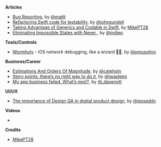 **Articles**

* [Bug Reporting](https://nshipster.com/bug-reporting/), by [@mattt](https://twitter.com/mattt)
* [Refactoring Swift code for testability](https://www.swiftbysundell.com/posts/refactoring-swift-code-for-testability), by [@johnsundell](https://twitter.com/johnsundell)
* [Taking Advantage of Generics and Codable in Swift](https://medium.com/@mpesate/taking-advantage-of-generics-and-codable-in-swift-b5e28cdeb6fa), by [MikePT28](https://twitter.com/mikept28)
* [Eliminating Impossible States with Never ](http://matt.diephouse.com/2018/07/eliminating-impossible-states-with-never/), by [@mdiep](https://twitter.com/mdiep)

**Tools/Controls**

* [Wormholy](https://github.com/pmusolino/Wormholy) - iOS network debugging, like a wizard 🧙‍♂️, by [@pmusolino](https://twitter.com/pmusolino)

**Business/Career**

* [Estimations And Orders Of Magnitude](https://cate.blog/2018/07/17/estimations-and-orders-of-magnitude/), by [@catehstn](https://twitter.com/catehstn/)
* [Story points: there’s no right way to do it](https://www.sicpers.info/2018/07/story-points/), by [@iwasleeg](https://twitter.com/iwasleeg)
* [My app business failed. What’s next?](https://www.davenott.co.uk/2018/07/11/my-app-business-failed-whats-next/), by [@_davenott](https://www.twitter.com/_davenott)

**UI/UX**

* [The importance of Design QA in digital product design](https://uxdesign.cc/the-importance-of-design-qa-in-digital-product-design-c3f3d128270), by [@jesseddy](https://twitter.com/jesseddy)

**Videos**

* 

**Credits**

* [MikePT28](https://github.com/MikePT28)
